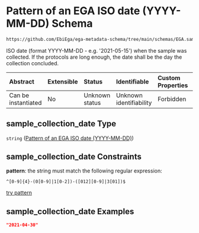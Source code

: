 # Pattern of an EGA ISO date (YYYY-MM-DD) Schema

```txt
https://github.com/EbiEga/ega-metadata-schema/tree/main/schemas/EGA.sample.json#/properties/sample_collection_date
```

ISO date (format YYYY-MM-DD - e.g. '2021-05-15') when the sample was collected. If the protocols are long enough, the date shall be the day the collection concluded.

| Abstract            | Extensible | Status         | Identifiable            | Custom Properties | Additional Properties | Access Restrictions | Defined In                                                        |
| :------------------ | :--------- | :------------- | :---------------------- | :---------------- | :-------------------- | :------------------ | :---------------------------------------------------------------- |
| Can be instantiated | No         | Unknown status | Unknown identifiability | Forbidden         | Allowed               | none                | [EGA.sample.json*](../out/EGA.sample.json "open original schema") |

## sample_collection_date Type

`string` ([Pattern of an EGA ISO date (YYYY-MM-DD)](ega-4-definitions-pattern-of-an-ega-iso-date-yyyy-mm-dd.md))

## sample_collection_date Constraints

**pattern**: the string must match the following regular expression: 

```regexp
^[0-9]{4}-(0[0-9]|1[0-2])-([012][0-9]|3[01])$
```

[try pattern](https://regexr.com/?expression=%5E%5B0-9%5D%7B4%7D-\(0%5B0-9%5D%7C1%5B0-2%5D\)-\(%5B012%5D%5B0-9%5D%7C3%5B01%5D\)%24 "try regular expression with regexr.com")

## sample_collection_date Examples

```json
"2021-04-30"
```
